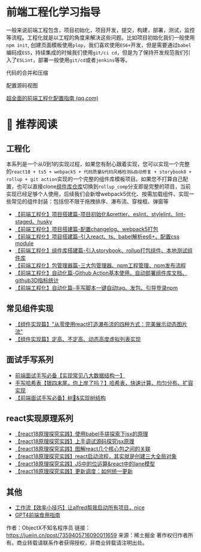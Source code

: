 # 前端工程化学习指导

一般来说前端工程包含，项目初始化，项目开发，提交，构建，部署，测试，监控等流程。工程化就是以工程的角度来解决这些问题。比如项目初始化我们一般使用`npm init`, 创建页面模板使用`plop`，我们喜欢使用`ES6+`开发，但是需要通过`babel`编码成`ES5`，持续集成的时候我们使用`git/ci cd`，但是为了保持开发规范我们引入了`ESLint`，部署一般使用`git/cd`或者`jenkins`等等。

代码的合并和压缩

配置源码视图

[超全面的前端工程化配置指南 (qq.com)](https://mp.weixin.qq.com/s/Np92vZqxwr7jCWvQsIQEAg)

# 🍎 推荐阅读

## 工程化

本系列是一个从0到1的实现过程，如果您有耐心跟着实现，您可以实现一个完整的`react18 + ts5 + webpack5 + 代码质量&代码风格检测&自动修复 + storybook8 + rollup + git action`实现的一个完整的组件库模板项目。如果您不打算自己配置，也可以直接clone[组件库仓库](https://link.juejin.cn?target=https%3A%2F%2Fgithub.com%2FObjectX-9%2Freact_demo)切换到`rollup_comp`分支即是完整的项目，当前实现已经足够个人使用，后续我们会新增webpack5优化、按需加载组件、实现一些常见的组件封装：包括但不限于拖拽排序、瀑布流、穿梭框、弹窗等

- [【前端工程化】项目搭建篇-项目初始化&prettier、eslint、stylelint、lint-staged、husky](https://juejin.cn/post/7353504333999505408)
- [【前端工程化】项目搭建篇-配置changelog、webpack5打包](https://juejin.cn/post/7353561676091097103)
- [【前端工程化】项目搭建篇-引入react、ts、babel解析es6+、配置css module](https://juejin.cn/post/7353963878541246504)
- [【前端工程化】组件库搭建篇-引入storybook、rollup打包组件、本地测试组件库](https://juejin.cn/post/7355026320088989733)
- [【前端工程化】包管理器篇-三大包管理器、npm工程管理、npm发布流程](https://juejin.cn/post/7356175306937466916)
- [【前端工程化】自动化篇-Github Action基本使用、自动部署组件库文档、github3D指标统计](https://juejin.cn/post/7356815857078157331)
- [【前端工程化】自动化篇-手写脚本一键自动tag、发包、引导登录npm](https://juejin.cn/post/7366601730426159144)

## 常见组件实现

- [【组件实现篇】"从零使用react打造瀑布流的四种方式：完美展示动态图片流"](https://juejin.cn/post/7370513151052021787)
- [【组件实现篇】定高、不定高、动态高度虚拟列表实现](https://link.juejin.cn?target=)

## 面试手写系列

- [前端面试手写必备【实现常见八大数据结构一】](https://juejin.cn/post/7353504333999505408)
- [手写哈希表【银四末尾，你上岸了吗？】哈希表，快速计算、均匀分布、扩容实现](https://juejin.cn/post/7359877430340157503)
- [【前端面试手写必备】树🌲&实现树结构](https://juejin.cn/post/7370513151052038171)

## react实现原理系列

- [【react18原理探究实践】使用babel手搓探索下jsx的原理](https://juejin.cn/spost/7360512664316117026)
- [【react18原理探究实践】上手调试源码探究jsx原理](https://juejin.cn/spost/7361284455535345699)
- [【react18原理探究实践】图解react几个核心包之间的关联](https://juejin.cn/spost/7363220284503097354#heading-0)
- [【react18原理探究实践】react启动流程，其实就是创建三大全局对象](https://juejin.cn/post/7363193808521199655#heading-1)
- [【react18原理探究实践】JS中的位运算&react中的lane模型](https://juejin.cn/post/7363193808521199655#heading-1)
- [【react18原理探究实践】更新调度：如何统一更新](https://juejin.cn/post/7381669580471877669)

## 其他

- [工作流【效率小技巧】让alfred帮我启动所有项目，nice](https://juejin.cn/post/7358709354424860707)
- [GPT4前端食用指南](https://juejin.cn/post/7352045198854406183)

作者：ObjectX不知名程序员
链接：https://juejin.cn/post/7359405716090011659
来源：稀土掘金
著作权归作者所有。商业转载请联系作者获得授权，非商业转载请注明出处。
